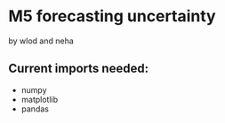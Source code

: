 # M5 forecasting uncertainty 
by wlod and neha

## Current imports needed:

* numpy
* matplotlib
* pandas